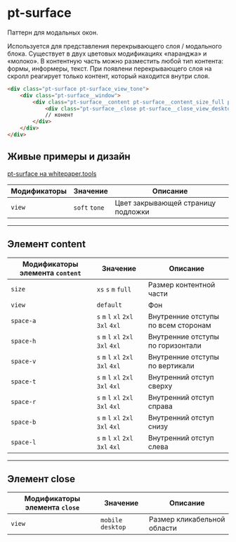 # pt-surface

Паттерн для модальных окон. 

Используется для представления перекрывающего слоя / модального блока. Существует в двух цветовых модификациях «паранджа» и «молоко». В контентную часть можно разместить любой тип контента: формы, информеры, текст. При появлени перекрывающего слоя на скролл реагирует только контент, который находится внутри слоя.

```html
<div class="pt-surface pt-surface_view_tone">
    <div class="pt-surface__window">
        <div class="pt-surface__content pt-surface__content_size_full pt-surface__content_view_inverse pt-surface__content_space-a_xl">
            <div class="pt-surface__close pt-surface__close_view_desktop icon icon_name_close icon_size_m icon_view_primary"></div>
            // конент
        </div>
    </div>
</div>
```

## Живые примеры и дизайн

[pt-surface на whitepaper.tools](http://whitepaper.tools/doc.html#/pt-surface)


Модификаторы | Значение      | Описание
------------ | ------------- | ----------------------------------
`view`       | `soft` `tone` | Цвет закрывающей страницу подложки

___


## Элемент content

Модификаторы элемента `content` | Значение                           | Описание
------------------------------- | ---------------------------------- | -----------------------------------
`size`                          | `xs` `s` `m` `full`                | Размер контентной части
`view`                          | `default`                          | Фон
`space-a`                       | `s` `m` `l` `xl` `2xl` `3xl` `4xl` | Внутренние отступы по всем сторонам
`space-h`                       | `s` `m` `l` `xl` `2xl` `3xl` `4xl` | Внутренние отступы по горизонтали
`space-v`                       | `s` `m` `l` `xl` `2xl` `3xl` `4xl` | Внутренние отступы по вертикали
`space-t`                       | `s` `m` `l` `xl` `2xl` `3xl` `4xl` | Внутренний отступ сверху
`space-r`                       | `s` `m` `l` `xl` `2xl` `3xl` `4xl` | Внутренний отступ справа
`space-b`                       | `s` `m` `l` `xl` `2xl` `3xl` `4xl` | Внутренний отступ снизу
`space-l`                       | `s` `m` `l` `xl` `2xl` `3xl` `4xl` | Внутренний отступ слева

___


## Элемент close

Модификаторы элемента `close` | Значение           | Описание
----------------------------- | ------------------ | ---------------------------
`view`                        | `mobile` `desktop` | Размер кликабельной области
